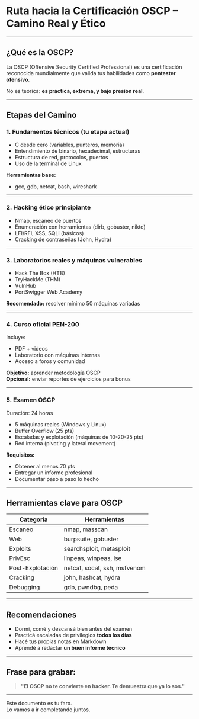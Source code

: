 # Ruta hacia la Certificación OSCP – Camino Real y Ético

---

## ¿Qué es la OSCP?

La OSCP (Offensive Security Certified Professional) es una certificación reconocida mundialmente que valida tus habilidades como **pentester ofensivo**.

No es teórica: **es práctica, extrema, y bajo presión real**.

---

## Etapas del Camino

### 1. Fundamentos técnicos (tu etapa actual)
- C desde cero (variables, punteros, memoria)
- Entendimiento de binario, hexadecimal, estructuras
- Estructura de red, protocolos, puertos
- Uso de la terminal de Linux

**Herramientas base:**
- gcc, gdb, netcat, bash, wireshark

---

### 2. Hacking ético principiante
- Nmap, escaneo de puertos
- Enumeración con herramientas (dirb, gobuster, nikto)
- LFI/RFI, XSS, SQLi (básicos)
- Cracking de contraseñas (John, Hydra)

---

### 3. Laboratorios reales y máquinas vulnerables
- Hack The Box (HTB)
- TryHackMe (THM)
- VulnHub
- PortSwigger Web Academy

**Recomendado:** resolver mínimo 50 máquinas variadas

---

### 4. Curso oficial PEN-200
Incluye:
- PDF + videos
- Laboratorio con máquinas internas
- Acceso a foros y comunidad

**Objetivo:** aprender metodología OSCP  
**Opcional:** enviar reportes de ejercicios para bonus

---

### 5. Examen OSCP
Duración: 24 horas  
- 5 máquinas reales (Windows y Linux)
- Buffer Overflow (25 pts)
- Escaladas y explotación (máquinas de 10-20-25 pts)
- Red interna (pivoting y lateral movement)

**Requisitos:**
- Obtener al menos 70 pts  
- Entregar un informe profesional  
- Documentar paso a paso lo hecho

---

## Herramientas clave para OSCP

| Categoría         | Herramientas               |
|------------------|----------------------------|
| Escaneo          | nmap, masscan              |
| Web              | burpsuite, gobuster        |
| Exploits         | searchsploit, metasploit   |
| PrivEsc          | linpeas, winpeas, lse      |
| Post-Explotación | netcat, socat, ssh, msfvenom|
| Cracking         | john, hashcat, hydra       |
| Debugging        | gdb, pwndbg, peda          |

---

## Recomendaciones

- Dormí, comé y descansá bien antes del examen  
- Practicá escaladas de privilegios **todos los días**
- Hacé tus propias notas en Markdown  
- Aprendé a redactar **un buen informe técnico**

---

## Frase para grabar:

> **"El OSCP no te convierte en hacker. Te demuestra que ya lo sos."**

---

Este documento es tu faro.  
Lo vamos a ir completando juntos.

